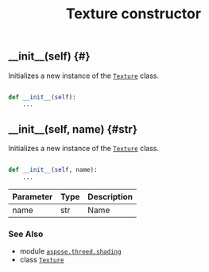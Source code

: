 ﻿---
title: Texture constructor
second_title: Aspose.3D for Python via .NET API References
description: 
type: docs
weight: 10
url: /python-net/aspose.threed.shading/texture/__init__/
is_root: false
---

## \_\_init\_\_(self) {#}

Initializes a new instance of the [`Texture`](/3d/python-net/aspose.threed.shading/texture) class.



```python

def __init__(self):
    ...
```




## \_\_init\_\_(self, name) {#str}

Initializes a new instance of the [`Texture`](/3d/python-net/aspose.threed.shading/texture) class.



```python

def __init__(self, name):
    ...
```


| Parameter | Type | Description |
| :- | :- | :- |
| name | str | Name |



### See Also
* module [`aspose.threed.shading`](../../)
* class [`Texture`](/3d/python-net/aspose.threed.shading/texture)
